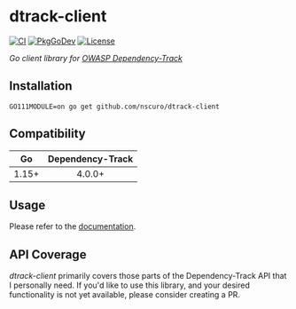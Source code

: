 # dtrack-client

[![CI](https://github.com/nscuro/dtrack-client/actions/workflows/ci.yml/badge.svg)](https://github.com/nscuro/dtrack-client/actions/workflows/ci.yml)
[![PkgGoDev](https://pkg.go.dev/badge/github.com/nscuro/dtrack-client)](https://pkg.go.dev/github.com/nscuro/dtrack-client)
[![License](https://img.shields.io/badge/license-Apache%202.0-brightgreen.svg)](LICENSE)

*Go client library for [OWASP Dependency-Track](https://dependencytrack.org/)*

## Installation

```
GO111MODULE=on go get github.com/nscuro/dtrack-client
```

## Compatibility

|  Go   | Dependency-Track |
| :---: | :--------------: |
| 1.15+ |      4.0.0+      |

## Usage

Please refer to the [documentation](https://pkg.go.dev/github.com/nscuro/dtrack-client).

## API Coverage

*dtrack-client* primarily covers those parts of the Dependency-Track API that I personally need.
If you'd like to use this library, and your desired functionality is not yet available, please consider creating a PR.
